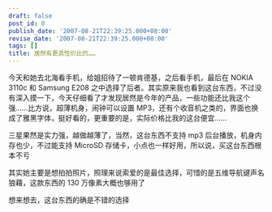 ```yaml
---
draft: false
post_id: 0
publish_date: '2007-08-21T22:39:25.000+08:00'
revise_date: '2007-08-21T22:39:25.000+08:00'
tags: []
title: 居然有更具性价比的……
---
```


今天和她去北海看手机，给姐招待了一顿肯德基，之后看手机，最后在 NOKIA 3110c 和 Samsung E208 之中选择了后者。其实原来我也看到这台东西，不过没有深入摸一下，今天仔细看了才发现居然是今年的产品，一些功能还比我这个强……比方说，超薄机身，闹钟可以设置 MP3，还有个收音机之类的，界面也换成了雅黑字体，挺好看的，更重要的是，实际价格比我的这台便宜……

三星果然是实力强，越做越薄了，当然，这台东西不支持 mp3 后台播放，机身内存也少，不过能支持 MicroSD 存储卡，小点也一样好用，所以说，买这台东西根本不亏

其实她主要是想拍拍照片，照理来说索爱的是最佳选择，可惜的是五维导航键声名狼藉，这款东西的 130 万像素大概也够用了

想来想去，这台东西的确是不错的选择

